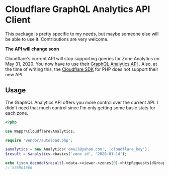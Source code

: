 # Cloudflare GraphQL Analytics API Client

This package is pretty specific to my needs, but maybe someone else will be able
to use it. Contributions are very welcome.

**The API will change soon**

Cloudflare's current API will stop supporting queries for Zone Analytics on May
31, 2020. You now have to use their
[GraphQL Analytics API](https://developers.cloudflare.com/analytics/graphql-api/)
. Also, at the time of writing this,
the [Cloudflare SDK](https://github.com/cloudflare/cloudflare-php)
for PHP does not support their new API.

## Usage

The GraphQL Analytics API offers you more control over the current API. I didn't
need that much control since I'm only getting some basic stats for each zone.

```php
<?php

use Wappr\Cloudflare\Analytics;

require 'vendor/autoload.php';

$analytics = new Analytics('email@yahoo.com', 'cloudflare_key');
$result = $analytics->basics('zone id', '2020-01-14');

echo (json_decode($result)->data->viewer->zones[0]->httpRequests1dGroups[0]->sum->bytes);
// 576901666
```
